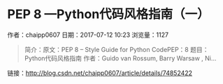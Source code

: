 # PEP 8 —Python代码风格指南（一）
作者：chaipp0607
日期：2017-07-12 10:23
浏览量：1127
> 简介：原文：PEP 8 – Style Guide for Python CodePEP：8 
题目：Python代码风格指南 
作者：Guido van Rossum, Barry Warsaw , Ni...

 链接：http://blog.csdn.net/chaipp0607/article/details/74852422
